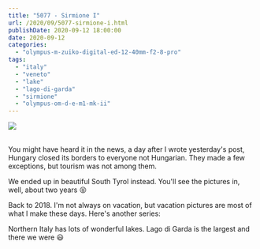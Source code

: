 ```yaml
---
title: "5077 - Sirmione I"
url: /2020/09/5077-sirmione-i.html
publishDate: 2020-09-12 18:00:00
date: 2020-09-12
categories: 
  - "olympus-m-zuiko-digital-ed-12-40mm-f2-8-pro"
tags: 
  - "italy"
  - "veneto"
  - "lake"
  - "lago-di-garda"
  - "sirmione"
  - "olympus-om-d-e-m1-mk-ii"
---
```

<div class="container">
<div class="center"><a target="_blank" href="https://d25zfm9zpd7gm5.cloudfront.net/1200x1200/2018/20180909_165921_lr.jpg"><img class="webfeedsFeaturedVisual" src="https://d25zfm9zpd7gm5.cloudfront.net/0600x0600/2018/20180909_165921_lr.jpg" /></a></div>
</div>
<br />

You might have heard it in the news, a day after I wrote yesterday's
post, Hungary closed its borders to everyone not Hungarian. They
made a few exceptions, but tourism was not among them.

We ended up in beautiful South Tyrol instead. You'll see the
pictures in, well, about two years :stuck_out_tongue_closed_eyes:

Back to 2018. I'm not always on vacation, but vacation pictures are
most of what I make these days. Here's another series:

Northern Italy has lots of wonderful lakes. Lago di Garda is the
largest and there we were :smiley:
